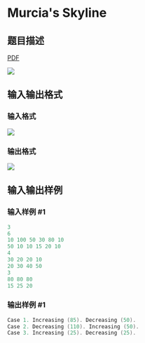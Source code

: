 # Murcia&#039;s Skyline

## 题目描述

[problemUrl]: https://uva.onlinejudge.org/index.php?option=com_onlinejudge&Itemid=8&category=117&page=show_problem&problem=2890

[PDF](https://uva.onlinejudge.org/external/117/p11790.pdf)

![](https://cdn.luogu.com.cn/upload/vjudge_pic/UVA11790/d50eee7599e39f922b5bb982db0880a781fce913.png)

## 输入输出格式

### 输入格式

![](https://cdn.luogu.com.cn/upload/vjudge_pic/UVA11790/8218f8c349990ba85b635c821014528ec5d3d9ca.png)

### 输出格式

![](https://cdn.luogu.com.cn/upload/vjudge_pic/UVA11790/ad2684e6258a48d4557c6000af12002039e1c15a.png)

## 输入输出样例

### 输入样例 #1

```cpp
3
6
10 100 50 30 80 10
50 10 10 15 20 10
4
30 20 20 10
20 30 40 50
3
80 80 80
15 25 20
```


### 输出样例 #1

```cpp
Case 1. Increasing (85). Decreasing (50).
Case 2. Decreasing (110). Increasing (50).
Case 3. Increasing (25). Decreasing (25).
```


